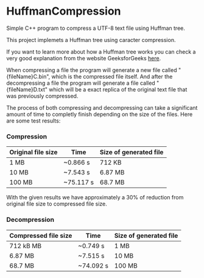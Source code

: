 # HuffmanCompression
Simple C++ program to compress a UTF-8 text file using Huffman tree.

This project implemets a Huffman tree using caracter compression.

If you want to learn more about how a Huffman tree works you can check a very good explanation from the website GeeksforGeeks [here](https://www.geeksforgeeks.org/huffman-coding-greedy-algo-3/).

When compressing a file the program will generate a new file called "{fileName}C.bin", which is the compressed file itself. And after the decompressing a file the program will generate a file called "{fileName}D.txt" which will be a exact replica of the original text file that was previously compressed.

The process of both compressing and decompressing can take a significant amount of time to completly finish depending on the size of the files. 
Here are some test results:

### Compression

| Original file size | Time | Size of generated file |
| --- | --- | --- |
| 1 MB | ~0.866 s | 712 KB |
| 10 MB | ~7.543 s | 6.87 MB |
| 100 MB | ~75.117 s | 68.7 MB |

With the given results we have approximately a 30% of reduction from original file size to compressed file size.

### Decompression

| Compressed file size | Time | Size of generated file |
| --- | --- | --- |
| 712 kB MB | ~0.749 s | 1 MB |
| 6.87 MB | ~7.515 s | 10 MB |
| 68.7 MB | ~74.092 s | 100 MB |
